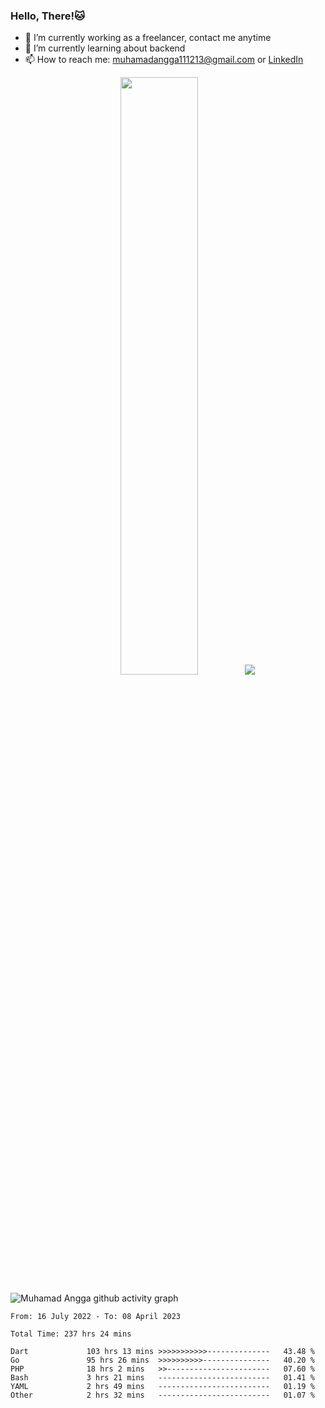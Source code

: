 
### Hello, There!🐱

- 🔭 I’m currently working as a freelancer, contact me anytime
- 🌱 I’m currently learning about backend
- 📫 How to reach me: [muhamadangga111213@gmail.com](mailto:muhamadangga111213@gmail.com) or [LinkedIn](https://www.linkedin.com/in/muhamad-angga)

<p align="center">
    <img width="49.5%" src="https://github-readme-stats.vercel.app/api?username=muhangga&count_private=true&theme=ocean_dark&show_icons=true" />
    &nbsp;
    <img src="https://github-readme-stats.vercel.app/api/top-langs/?username=muhangga&langs_count=8&layout=compact&theme=ocean_dark&show_icons=true" />
</p>

![Muhamad Angga github activity graph](https://github-readme-activity-graph.cyclic.app/graph?username=muhangga&custom_title=Angga&color=708090&theme=github-dark)


<!--START_SECTION:waka-->

```text
From: 16 July 2022 - To: 08 April 2023

Total Time: 237 hrs 24 mins

Dart             103 hrs 13 mins >>>>>>>>>>>--------------   43.48 %
Go               95 hrs 26 mins  >>>>>>>>>>---------------   40.20 %
PHP              18 hrs 2 mins   >>-----------------------   07.60 %
Bash             3 hrs 21 mins   -------------------------   01.41 %
YAML             2 hrs 49 mins   -------------------------   01.19 %
Other            2 hrs 32 mins   -------------------------   01.07 %
```

<!--END_SECTION:waka-->
